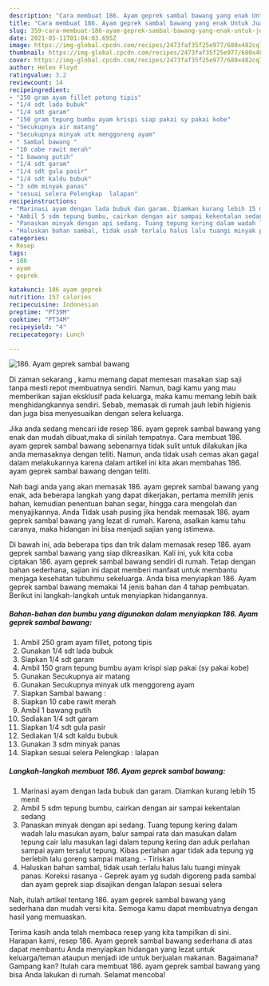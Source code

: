 ```yaml
---
description: "Cara membuat 186. Ayam geprek sambal bawang yang enak Untuk Jualan"
title: "Cara membuat 186. Ayam geprek sambal bawang yang enak Untuk Jualan"
slug: 359-cara-membuat-186-ayam-geprek-sambal-bawang-yang-enak-untuk-jualan
date: 2021-05-11T01:04:03.695Z
image: https://img-global.cpcdn.com/recipes/2473faf35f25e977/680x482cq70/186-ayam-geprek-sambal-bawang-foto-resep-utama.jpg
thumbnail: https://img-global.cpcdn.com/recipes/2473faf35f25e977/680x482cq70/186-ayam-geprek-sambal-bawang-foto-resep-utama.jpg
cover: https://img-global.cpcdn.com/recipes/2473faf35f25e977/680x482cq70/186-ayam-geprek-sambal-bawang-foto-resep-utama.jpg
author: Helen Floyd
ratingvalue: 3.2
reviewcount: 14
recipeingredient:
- "250 gram ayam fillet potong tipis"
- "1/4 sdt lada bubuk"
- "1/4 sdt garam"
- "150 gram tepung bumbu ayam krispi siap pakai sy pakai kobe"
- "Secukupnya air matang"
- "Secukupnya minyak utk menggoreng ayam"
- " Sambal bawang "
- "10 cabe rawit merah"
- "1 bawang putih"
- "1/4 sdt garam"
- "1/4 sdt gula pasir"
- "1/4 sdt kaldu bubuk"
- "3 sdm minyak panas"
- "sesuai selera Pelengkap  lalapan"
recipeinstructions:
- "Marinasi ayam dengan lada bubuk dan garam. Diamkan kurang lebih 15 menit"
- "Ambil 5 sdm tepung bumbu, cairkan dengan air sampai kekentalan sedang"
- "Panaskan minyak dengan api sedang. Tuang tepung kering dalam wadah lalu masukan ayam, balur sampai rata dan masukan dalam tepung cair lalu masukan lagi dalam tepung kering dan aduk perlahan sampai ayam tersalut tepung. Kibas perlahan agar tidak ada tepung yg berlebih lalu goreng sampai matang. Tiriskan"
- "Haluskan bahan sambal, tidak usah terlalu halus lalu tuangi minyak panas. Koreksi rasanya Geprek ayam yg sudah digoreng pada sambal dan ayam geprek siap disajikan dengan lalapan sesuai selera"
categories:
- Resep
tags:
- 186
- ayam
- geprek

katakunci: 186 ayam geprek 
nutrition: 157 calories
recipecuisine: Indonesian
preptime: "PT39M"
cooktime: "PT34M"
recipeyield: "4"
recipecategory: Lunch

---
```



![186. Ayam geprek sambal bawang](https://img-global.cpcdn.com/recipes/2473faf35f25e977/680x482cq70/186-ayam-geprek-sambal-bawang-foto-resep-utama.jpg)

Di zaman  sekarang , kamu memang dapat memesan masakan siap saji tanpa mesti repot membuatnya sendiri. Namun, bagi kamu yang mau memberikan sajian eksklusif pada keluarga, maka kamu memang lebih baik menghidangkannya sendiri. Sebab, memasak di rumah jauh lebih higienis dan juga bisa menyesuaikan dengan selera keluarga.

Jika anda sedang mencari ide resep 186. ayam geprek sambal bawang yang enak dan mudah dibuat,maka di sinilah tempatnya. Cara membuat 186. ayam geprek sambal bawang  sebenarnya tidak sulit untuk dilakukan jika anda memasaknya dengan teliti. Namun, anda tidak usah cemas akan gagal dalam melakukannya 
karena dalam artikel ini kita akan membahas 186. ayam geprek sambal bawang dengan teliti.  



Nah bagi anda yang akan memasak 186. ayam geprek sambal bawang yang enak, ada beberapa langkah yang dapat dikerjakan, pertama memilih jenis bahan, kemudian penentuan bahan segar, hingga cara mengolah dan menyajikannya. Anda Tidak usah pusing jika hendak memasak 186. ayam geprek sambal bawang yang lezat di rumah. Karena, asalkan kamu  tahu caranya, maka hidangan ini bisa menjadi sajian yang istimewa.

Di bawah ini, ada beberapa tips dan trik dalam memasak resep 186. ayam geprek sambal bawang yang siap dikreasikan. Kali ini, yuk kita coba ciptakan 186. ayam geprek sambal bawang sendiri di rumah. Tetap dengan bahan sederhana, sajian ini dapat memberi manfaat untuk membantu menjaga kesehatan tubuhmu sekeluarga. Anda bisa menyiapkan 186. Ayam geprek sambal bawang memakai 14 jenis bahan dan 4 tahap pembuatan. Berikut ini langkah-langkah untuk menyiapkan hidangannya.

<!--inarticleads1-->

##### Bahan-bahan dan bumbu yang digunakan dalam menyiapkan 186. Ayam geprek sambal bawang:

1. Ambil 250 gram ayam fillet, potong tipis
1. Gunakan 1/4 sdt lada bubuk
1. Siapkan 1/4 sdt garam
1. Ambil 150 gram tepung bumbu ayam krispi siap pakai (sy pakai kobe)
1. Gunakan Secukupnya air matang
1. Gunakan Secukupnya minyak utk menggoreng ayam
1. Siapkan  Sambal bawang :
1. Siapkan 10 cabe rawit merah
1. Ambil 1 bawang putih
1. Sediakan 1/4 sdt garam
1. Siapkan 1/4 sdt gula pasir
1. Sediakan 1/4 sdt kaldu bubuk
1. Gunakan 3 sdm minyak panas
1. Siapkan sesuai selera Pelengkap : lalapan




<!--inarticleads2-->

##### Langkah-langkah membuat 186. Ayam geprek sambal bawang:

1. Marinasi ayam dengan lada bubuk dan garam. Diamkan kurang lebih 15 menit
1. Ambil 5 sdm tepung bumbu, cairkan dengan air sampai kekentalan sedang
1. Panaskan minyak dengan api sedang. Tuang tepung kering dalam wadah lalu masukan ayam, balur sampai rata dan masukan dalam tepung cair lalu masukan lagi dalam tepung kering dan aduk perlahan sampai ayam tersalut tepung. Kibas perlahan agar tidak ada tepung yg berlebih lalu goreng sampai matang. - Tiriskan
1. Haluskan bahan sambal, tidak usah terlalu halus lalu tuangi minyak panas. Koreksi rasanya - Geprek ayam yg sudah digoreng pada sambal dan ayam geprek siap disajikan dengan lalapan sesuai selera




Nah, itulah artikel tentang  186. ayam geprek sambal bawang  yang sederhana dan mudah versi kita. Semoga kamu dapat membuatnya dengan hasil yang memuaskan. 

Terima kasih anda telah membaca resep yang kita tampilkan di sini. Harapan kami, resep  186. Ayam geprek sambal bawang sederhana di atas dapat membantu Anda menyiapkan hidangan yang lezat untuk keluarga/teman ataupun menjadi ide untuk berjualan makanan. Bagaimana? Gampang kan? Itulah cara membuat 186. ayam geprek sambal bawang yang bisa Anda lakukan di rumah. Selamat mencoba!

